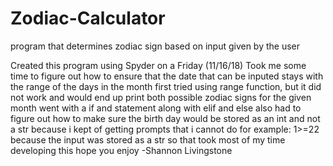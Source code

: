 # Zodiac-Calculator
program that determines zodiac sign based on input given by the user

Created this program using Spyder on a Friday (11/16/18)
Took me some time to figure out how to ensure that the date that can be inputed stays with the range of the days in the month
first tried using range function, but it did not work and would end up print both possible zodiac signs for the given month
went with a if and statement along with elif and else
also had to figure out how to make sure the birth day would be stored as an int and not a str 
because i kept of getting prompts that i cannot do for example: 1>=22 because the input was stored as a str so that took most of my time developing this
hope you enjoy
-Shannon Livingstone
